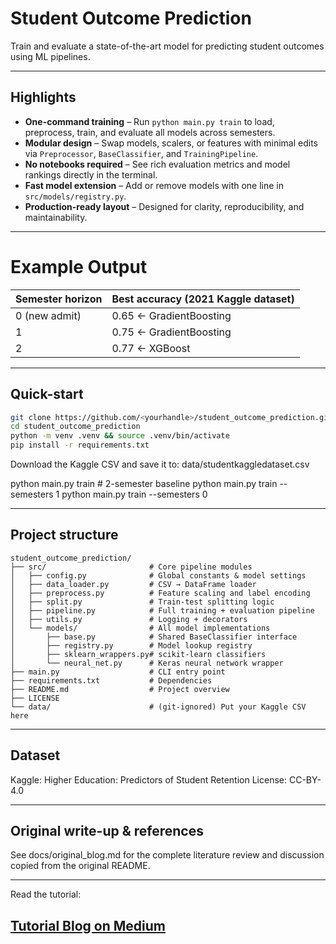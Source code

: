 # Student Outcome Prediction
Train and evaluate a state-of-the-art model for predicting student outcomes using ML pipelines.

---

## Highlights

* **One-command training** – Run `python main.py train` to load, preprocess, train, and evaluate all models across semesters.
* **Modular design** – Swap models, scalers, or features with minimal edits via `Preprocessor`, `BaseClassifier`, and `TrainingPipeline`.
* **No notebooks required** – See rich evaluation metrics and model rankings directly in the terminal.
* **Fast model extension** – Add or remove models with one line in `src/models/registry.py`.
* **Production-ready layout** – Designed for clarity, reproducibility, and maintainability.

---

# Example Output

| Semester horizon | Best accuracy (2021 Kaggle dataset) |
|------------------|--------------------------------------|
| 0 (new admit)    | 0.65 ← GradientBoosting              |
| 1                | 0.75 ← GradientBoosting              |
| 2                | 0.77 ← XGBoost                       |

---

## Quick-start

```bash
git clone https://github.com/<yourhandle>/student_outcome_prediction.git
cd student_outcome_prediction
python -m venv .venv && source .venv/bin/activate
pip install -r requirements.txt
```

Download the Kaggle CSV and save it to:
data/studentkaggledataset.csv

python main.py train           # 2-semester baseline
python main.py train --semesters 1
python main.py train --semesters 0

---

## Project structure
```text
student_outcome_prediction/
├── src/                       # Core pipeline modules
│   ├── config.py              # Global constants & model settings
│   ├── data_loader.py         # CSV → DataFrame loader
│   ├── preprocess.py          # Feature scaling and label encoding
│   ├── split.py               # Train-test splitting logic
│   ├── pipeline.py            # Full training + evaluation pipeline
│   ├── utils.py               # Logging + decorators
│   └── models/                # All model implementations
│       ├── base.py            # Shared BaseClassifier interface
│       ├── registry.py        # Model lookup registry
│       ├── sklearn_wrappers.py# scikit-learn classifiers
│       └── neural_net.py      # Keras neural network wrapper
├── main.py                    # CLI entry point
├── requirements.txt           # Dependencies
├── README.md                  # Project overview
├── LICENSE
└── data/                      # (git-ignored) Put your Kaggle CSV here
```
---

## Dataset

Kaggle: Higher Education: Predictors of Student Retention
License: CC-BY-4.0

---

##  Original write-up & references
See docs/original_blog.md for the complete literature review and discussion copied from the original README.

---
Read the tutorial:

## [Tutorial Blog on Medium](https://medium.com/@Jake_2287/student-outcome-prediction-36702de0f4a3)
